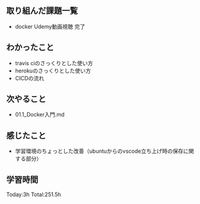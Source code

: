 ## 取り組んだ課題一覧
- docker Udemy動画視聴 完了

## わかったこと
- travis ciのさっくりとした使い方
- herokuのさっくりとした使い方
- CICDの流れ
  
## 次やること
- 01.1_Docker入門.md
  
## 感じたこと
- 学習環境のちょっとした改善（ubuntuからのvscode立ち上げ時の保存に関する部分）
  
## 学習時間
Today:3h
Total:251.5h
